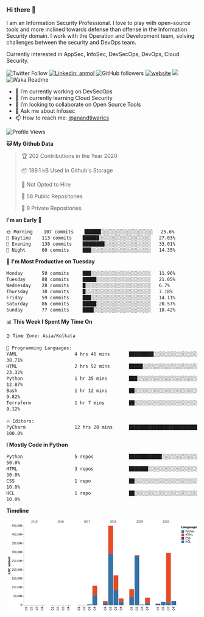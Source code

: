 ### Hi there 👋

I am an Information Security Professional. I love to play with open-source tools and more inclined towards defense than offense in the Information Security domain. I work with the Operation and Development team, solving challenges between the security and DevOps team.

Currently interested in AppSec, InfoSec, DevSecOps, DevOps, Cloud Security.

![Twitter Follow](https://img.shields.io/twitter/follow/anandtiwarics?label=Follow)
[![Linkedin: anmol](https://img.shields.io/badge/-anand-blue?style=flat-square&logo=Linkedin&logoColor=white&link=https://www.linkedin.com/in/anandsundartiwari/)](https://www.linkedin.com/in/anandsundartiwari/)
![GitHub followers](https://img.shields.io/github/followers/anandtiwarics?label=Follow&style=social)
[![website](https://img.shields.io/badge/Website-46a2f1.svg?&style=flat-square&logo=Google-Chrome&logoColor=white&link=https://anandtiwari.info/)](https://anandtiwari.info/)
![](https://visitor-badge.glitch.me/badge?page_id=anandtiwiarcs.anandtiwarics)
![Waka Readme](https://github.com/anandtiwarics/anandtiwarics/workflows/Waka%20Readme/badge.svg)

- 🔭 I’m currently working on DevSecOps 
- 🌱 I’m currently learning Cloud Security
- 👯 I’m looking to collaborate on Open Source Tools
- 💬 Ask me about Infosec
- 📫 How to reach me: [@anandtiwarics](https://twitter.com/anandtiwarics)

<!--
**anandtiwarics/anandtiwarics** is a ✨ _special_ ✨ repository because its `README.md` (this file) appears on your GitHub profile.

Here are some ideas to get you started:

- 🔭 I’m currently working on ...
- 🌱 I’m currently learning ...
- 👯 I’m looking to collaborate on ...
- 🤔 I’m looking for help with ...
- 💬 Ask me about ...
- 📫 How to reach me: ...
- 😄 Pronouns: ...
- ⚡ Fun fact: ...
-->

<!--START_SECTION:waka-->
![Profile Views](http://img.shields.io/badge/Profile%20Views-103-blue)

**🐱 My Github Data** 

> 🏆 202 Contributions in the Year 2020
 > 
> 📦 189.1 kB Used in Github's Storage 
 > 
> 🚫 Not Opted to Hire
 > 
> 📜 58 Public Repositories
 > 
> 🔑 9 Private Repositories 

**I'm an Early 🐤** 

```text
🌞 Morning    107 commits    ██████░░░░░░░░░░░░░░░░░░░   25.6% 
🌆 Daytime    113 commits    ██████░░░░░░░░░░░░░░░░░░░   27.03% 
🌃 Evening    138 commits    ████████░░░░░░░░░░░░░░░░░   33.01% 
🌙 Night      60 commits     ███░░░░░░░░░░░░░░░░░░░░░░   14.35%

```
📅 **I'm Most Productive on Tuesday** 

```text
Monday       50 commits     ███░░░░░░░░░░░░░░░░░░░░░░   11.96% 
Tuesday      88 commits     █████░░░░░░░░░░░░░░░░░░░░   21.05% 
Wednesday    28 commits     █░░░░░░░░░░░░░░░░░░░░░░░░   6.7% 
Thursday     30 commits     █░░░░░░░░░░░░░░░░░░░░░░░░   7.18% 
Friday       59 commits     ███░░░░░░░░░░░░░░░░░░░░░░   14.11% 
Saturday     86 commits     █████░░░░░░░░░░░░░░░░░░░░   20.57% 
Sunday       77 commits     ████░░░░░░░░░░░░░░░░░░░░░   18.42%

```


📊 **This Week I Spent My Time On** 

```text
⌚︎ Time Zone: Asia/Kolkata

💬 Programming Languages: 
YAML                     4 hrs 46 mins       █████████░░░░░░░░░░░░░░░░   38.71% 
HTML                     2 hrs 52 mins       █████░░░░░░░░░░░░░░░░░░░░   23.32% 
Python                   1 hr 35 mins        ███░░░░░░░░░░░░░░░░░░░░░░   12.87% 
Bash                     1 hr 12 mins        ██░░░░░░░░░░░░░░░░░░░░░░░   9.82% 
Terraform                1 hr 7 mins         ██░░░░░░░░░░░░░░░░░░░░░░░   9.12%

🔥 Editors: 
PyCharm                  12 hrs 20 mins      █████████████████████████   100.0%

```

**I Mostly Code in Python** 

```text
Python                   5 repos             ████████████░░░░░░░░░░░░░   50.0% 
HTML                     3 repos             ███████░░░░░░░░░░░░░░░░░░   30.0% 
CSS                      1 repo              ██░░░░░░░░░░░░░░░░░░░░░░░   10.0% 
HCL                      1 repo              ██░░░░░░░░░░░░░░░░░░░░░░░   10.0%

```


**Timeline**

![Chart not found](https://github.com/anandtiwarics/anandtiwarics/blob/master/charts/bar_graph.png) 


<!--END_SECTION:waka-->
